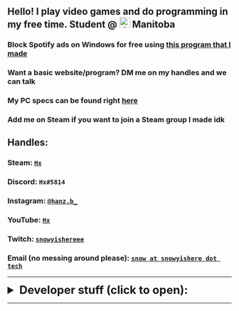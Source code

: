 ## Hello! I play video games and do programming in my free time. Student @ <img src="https://emojipedia-us.s3.dualstack.us-west-1.amazonaws.com/thumbs/240/twitter/236/flag-for-canada_1f1e8-1f1e6.png" alt="drawing" width="24" height="24"/> Manitoba

### Block Spotify ads on Windows for free using [this program that I made](https://snowyishere.tech/SpotifyAdBlocker)
### Want a basic website/program? DM me on my handles and we can talk
### My PC specs can be found right [here](./pcspecs.html) 
### Add me on Steam if you want to join a Steam group I made idk

## Handles: 

### Steam: [`Hx`](https://steamcommunity.com/id/HxxxB/) 
### Discord: `Hx#5814`
### Instagram: [`@hanz.b_`](https://www.instagram.com/hanz.b_/)
### YouTube: [`Hx`](https://www.youtube.com/channel/UCzbPq7pFUYmdnUwYGnA2omg)
### Twitch: [`snowyishereee`](https://www.twitch.tv/snowyishereee)
### Email (no messing around please): [`snow at snowyishere dot tech`](mailto:snow@snowyishere.tech)

----

<details>
<summary style="font-size: 1.8em">
  <b>Developer stuff (click to open): </b>
</summary>
<p>

<h3> My GitHub (HxxxB) is available <a href="https://github.com/HxxxB">right here,</a> and my repositories/projects are found <a href="https://github.com/HxxxB?tab=repositories">right here</a></h3>
<h3> Gists are found <a href="https://gist.github.com/HxxxB">here</a> </h3>

<h3> Global MIT License, applied to my gists and most of my projects, found <a href="https://raw.githubusercontent.com/HxxxB/HxxxB.github.io/master/globalLicense.md">here</a> </h3>

<h6> other than this project, which is licensed under the WTFPL; warning: explicit, found <a href="https://raw.githubusercontent.com/HxxxB/HxxxB.github.io/master/LICENSE"> here</a> </h6>
</p>
</details>

----

<link rel="shortcut icon" type="image/png" href="https://emojipedia-us.s3.dualstack.us-west-1.amazonaws.com/thumbs/240/twitter/236/flag-for-canada_1f1e8-1f1e6.png">
